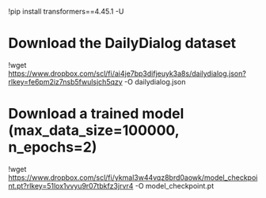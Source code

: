 !pip install transformers==4.45.1 -U

# Download the DailyDialog dataset
!wget https://www.dropbox.com/scl/fi/ai4je7bp3difjeuyk3a8s/dailydialog.json?rlkey=fe6pm2iz7nsb5fwulsjch5qzy -O dailydialog.json

# Download a trained model (max_data_size=100000, n_epochs=2)
!wget https://www.dropbox.com/scl/fi/ykmal3w44vqz8brd0aowk/model_checkpoint.pt?rlkey=51lox1vvyu9r07tbkfz3jrvr4 -O model_checkpoint.pt